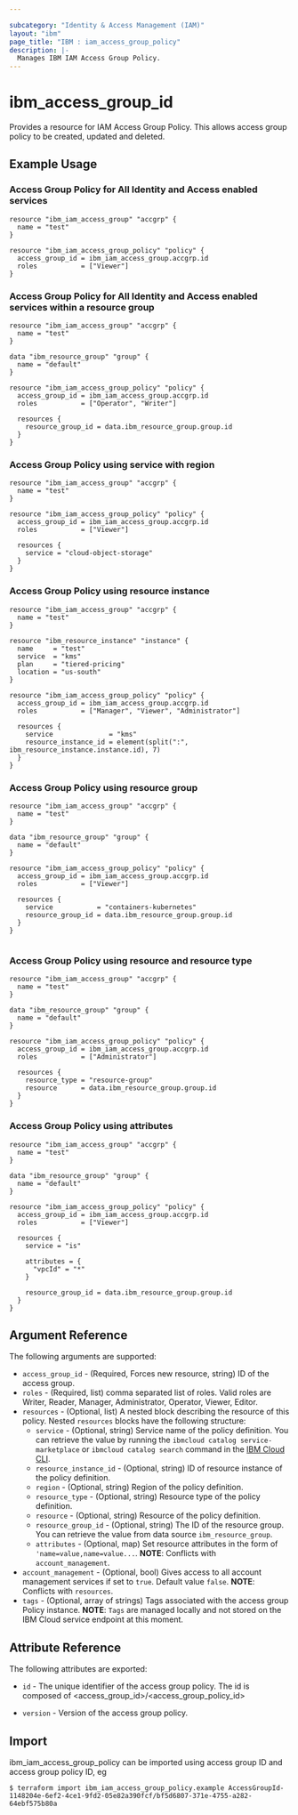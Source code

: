 ```yaml
---

subcategory: "Identity & Access Management (IAM)"
layout: "ibm"
page_title: "IBM : iam_access_group_policy"
description: |-
  Manages IBM IAM Access Group Policy.
---
```


# ibm\_access_group_id

Provides a resource for IAM Access Group Policy. This allows access group policy to be created, updated and deleted.

## Example Usage

### Access Group Policy for All Identity and Access enabled services 

```hcl
resource "ibm_iam_access_group" "accgrp" {
  name = "test"
}

resource "ibm_iam_access_group_policy" "policy" {
  access_group_id = ibm_iam_access_group.accgrp.id
  roles           = ["Viewer"]
}

```

### Access Group Policy for All Identity and Access enabled services within a resource group

```hcl
resource "ibm_iam_access_group" "accgrp" {
  name = "test"
}

data "ibm_resource_group" "group" {
  name = "default"
}

resource "ibm_iam_access_group_policy" "policy" {
  access_group_id = ibm_iam_access_group.accgrp.id
  roles           = ["Operator", "Writer"]

  resources {
    resource_group_id = data.ibm_resource_group.group.id
  }
}
```

### Access Group Policy using service with region

```hcl
resource "ibm_iam_access_group" "accgrp" {
  name = "test"
}

resource "ibm_iam_access_group_policy" "policy" {
  access_group_id = ibm_iam_access_group.accgrp.id
  roles           = ["Viewer"]

  resources {
    service = "cloud-object-storage"
  }
}

```
### Access Group Policy using resource instance 

```hcl
resource "ibm_iam_access_group" "accgrp" {
  name = "test"
}

resource "ibm_resource_instance" "instance" {
  name     = "test"
  service  = "kms"
  plan     = "tiered-pricing"
  location = "us-south"
}

resource "ibm_iam_access_group_policy" "policy" {
  access_group_id = ibm_iam_access_group.accgrp.id
  roles           = ["Manager", "Viewer", "Administrator"]

  resources {
    service              = "kms"
    resource_instance_id = element(split(":", ibm_resource_instance.instance.id), 7)
  }
}

```

### Access Group Policy using resource group 

```hcl
resource "ibm_iam_access_group" "accgrp" {
  name = "test"
}

data "ibm_resource_group" "group" {
  name = "default"
}

resource "ibm_iam_access_group_policy" "policy" {
  access_group_id = ibm_iam_access_group.accgrp.id
  roles           = ["Viewer"]

  resources {
    service           = "containers-kubernetes"
    resource_group_id = data.ibm_resource_group.group.id
  }
}


```

### Access Group Policy using resource and resource type 

```hcl
resource "ibm_iam_access_group" "accgrp" {
  name = "test"
}

data "ibm_resource_group" "group" {
  name = "default"
}

resource "ibm_iam_access_group_policy" "policy" {
  access_group_id = ibm_iam_access_group.accgrp.id
  roles           = ["Administrator"]

  resources {
    resource_type = "resource-group"
    resource      = data.ibm_resource_group.group.id
  }
}

```

### Access Group Policy using attributes

```hcl
resource "ibm_iam_access_group" "accgrp" {
  name = "test"
}

data "ibm_resource_group" "group" {
  name = "default"
}

resource "ibm_iam_access_group_policy" "policy" {
  access_group_id = ibm_iam_access_group.accgrp.id
  roles           = ["Viewer"]

  resources {
    service = "is"

    attributes = {
      "vpcId" = "*"
    }

    resource_group_id = data.ibm_resource_group.group.id
  }
}

```

## Argument Reference

The following arguments are supported:

* `access_group_id` - (Required, Forces new resource, string) ID of the access group.
* `roles` - (Required, list) comma separated list of roles. Valid roles are Writer, Reader, Manager, Administrator, Operator, Viewer, Editor.
* `resources` - (Optional, list) A nested block describing the resource of this policy.
Nested `resources` blocks have the following structure:
  * `service` - (Optional, string) Service name of the policy definition.  You can retrieve the value by running the `ibmcloud catalog service-marketplace` or `ibmcloud catalog search` command in the [IBM Cloud CLI](https://cloud.ibm.com/docs/cli?topic=cloud-cli-getting-started).
  * `resource_instance_id` - (Optional, string) ID of resource instance of the policy definition.
  * `region` - (Optional, string) Region of the policy definition.
  * `resource_type` - (Optional, string) Resource type of the policy definition.
  * `resource` - (Optional, string) Resource of the policy definition.
  * `resource_group_id` - (Optional, string) The ID of the resource group.  You can retrieve the value from data source `ibm_resource_group`. 
  * `attributes` - (Optional, map) Set resource attributes in the form of `'name=value,name=value...`.
 **NOTE**: Conflicts with `account_management`.
* `account_management` - (Optional, bool) Gives access to all account management services if set to `true`. Default value `false`. 
 **NOTE**: Conflicts with `resources`.
* `tags` - (Optional, array of strings) Tags associated with the access group Policy instance.
  **NOTE**: `Tags` are managed locally and not stored on the IBM Cloud service endpoint at this moment.

## Attribute Reference

The following attributes are exported:

* `id` - The unique identifier of the access group policy. The id is composed of \<access_group_id\>/\<access_group_policy_id\>

* `version` - Version of the access group policy.

## Import

ibm_iam_access_group_policy can be imported using access group ID and access group policy ID, eg

```
$ terraform import ibm_iam_access_group_policy.example AccessGroupId-1148204e-6ef2-4ce1-9fd2-05e82a390fcf/bf5d6807-371e-4755-a282-64ebf575b80a
```